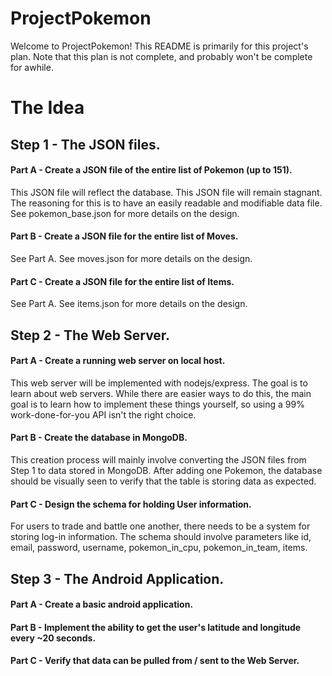 
# ProjectPokemon
Welcome to ProjectPokemon! This README is primarily for this project's plan. Note that this plan is not complete, and probably won't be complete for awhile.

# The Idea

## Step 1 - The JSON files.
#### Part A - Create a JSON file of the entire list of Pokemon (up to 151).
This JSON file will reflect the database. This JSON file will remain stagnant. The reasoning for this is to have an easily readable and modifiable data file. See pokemon_base.json for more details on the design.
#### Part B - Create a JSON file for the entire list of Moves.
See Part A. See moves.json for more details on the design.
#### Part C - Create a JSON file for the entire list of Items.
See Part A. See items.json for more details on the design.

## Step 2 - The Web Server.
#### Part A - Create a running web server on local host.
This web server will be implemented with nodejs/express. The goal is to learn about web servers. While there are easier ways to do this, the main goal is to learn how to implement these things yourself, so using a 99% work-done-for-you API isn't the right choice.
#### Part B - Create the database in MongoDB.
This creation process will mainly involve converting the JSON files from Step 1 to data stored in MongoDB. After adding one Pokemon, the database should be visually seen to verify that the table is storing data as expected.
#### Part C - Design the schema for holding User information.
For users to trade and battle one another, there needs to be a system for storing log-in information. The schema should involve parameters like id, email, password, username, pokemon_in_cpu, pokemon_in_team, items.

## Step 3 - The Android Application.
#### Part A - Create a basic android application.
#### Part B - Implement the ability to get the user's latitude and longitude every ~20 seconds.
#### Part C - Verify that data can be pulled from / sent to the Web Server.
